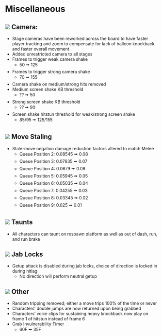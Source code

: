# Miscellaneous

## ![](../images/Aspose.Words.f93ce4e3-25f6-48dc-9813-fc237aafe008.002.png) Camera: 
- Stage cameras have been reworked across the board to have faster player tracking and zoom to compensate for lack of balloon knockback and faster overall movement
- Added unrestricted camera to all stages
- Frames to trigger weak camera shake
  - 50 🠚 125
- Frames to trigger strong camera shake
  - 70 🠚 155
- Camera shake on medium/strong hits removed
- Medium screen shake KB threshold
  - ?? 🠚 50
- Strong screen shake KB threshold
  - ?? 🠚 90
- Screen shake hitstun threshold for weak/strong screen shake
  - 85/95 🠚 125/155

## ![](../images/Aspose.Words.f93ce4e3-25f6-48dc-9813-fc237aafe008.002.png) Move Staling
- Stale-move negation damage reduction factors altered to match Melee
  - Queue Position 2: 0.08545 🠚 0.08
  - Queue Position 3: 0.07635 🠚 0.07
  - Queue Position 4: 0.0679 🠚 0.06
  - Queue Position 5: 0.05945 🠚 0.05
  - Queue Position 6: 0.05035 🠚 0.04
  - Queue Position 7: 0.04255 🠚 0.03
  - Queue Position 8: 0.03345 🠚 0.02
  - Queue Position 9: 0.025 🠚 0.01

## ![](../images/Aspose.Words.f93ce4e3-25f6-48dc-9813-fc237aafe008.002.png) Taunts
- All characters can taunt on respawn platform as well as out of dash, run, and run brake

## ![](../images/Aspose.Words.f93ce4e3-25f6-48dc-9813-fc237aafe008.002.png) Jab Locks
- Getup attack is disabled during jab locks, choice of direction is locked in during hitlag
  - No direction will perform neutral getup

## ![](../images/Aspose.Words.f93ce4e3-25f6-48dc-9813-fc237aafe008.002.png) Other
- Random tripping removed; either a move trips 100% of the time or never
- Characters’ double jumps are now returned upon being grabbed
- Characters’ voice clips for sustaining heavy knockback now play on frame 1 of hitstun instead of frame 6
- Grab Invulnerability Timer
  - 60F 🠚 35F